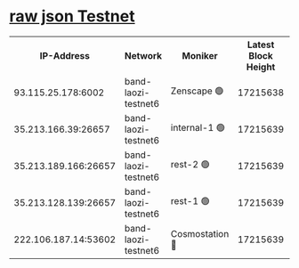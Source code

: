 
[raw json Testnet](https://rpc-check.bandt.stavr.tech/bandt/rpcbandt_result.json)
=

<table><tr><th>IP-Address</th><th>Network</th><th>Moniker</th><th>Latest Block Height</th><th>Earliest Block Height</th><th>Catching Up</th><th>Tx Index</th><th>Voting Power</th><th>Scan Time</th></tr><tr><td>93.115.25.178:6002</td><td>band-laozi-testnet6</td><td>Zenscape 🟢</td><td>17215638</td><td>12460001</td><td>False</td><td>on</td><td>0</td><td>2024-03-28T06:55:17.510348005UTC</td></tr><tr><td>35.213.166.39:26657</td><td>band-laozi-testnet6</td><td>internal-1 🟢</td><td>17215639</td><td>17115639</td><td>False</td><td>on</td><td>0</td><td>2024-03-28T06:55:19.727652733UTC</td></tr><tr><td>35.213.189.166:26657</td><td>band-laozi-testnet6</td><td>rest-2 🟢</td><td>17215639</td><td>17115639</td><td>False</td><td>on</td><td>0</td><td>2024-03-28T06:55:20.567260730UTC</td></tr><tr><td>35.213.128.139:26657</td><td>band-laozi-testnet6</td><td>rest-1 🟢</td><td>17215639</td><td>17115639</td><td>False</td><td>on</td><td>0</td><td>2024-03-28T06:55:21.462068711UTC</td></tr><tr><td>222.106.187.14:53602</td><td>band-laozi-testnet6</td><td>Cosmostation 🔴</td><td>17215639</td><td>17145001</td><td>False</td><td>on</td><td>2203686</td><td>2024-03-28T06:55:18.839936455UTC</td></tr></table>
